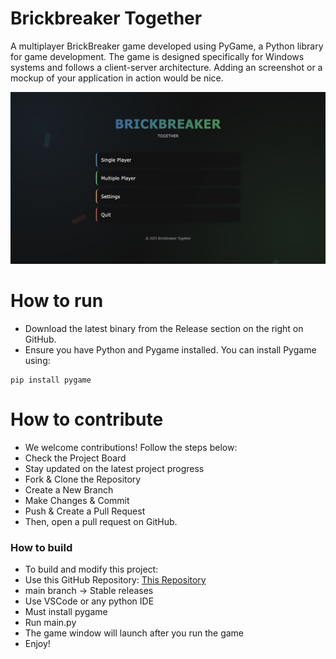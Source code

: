 # Brickbreaker Together
A multiplayer BrickBreaker game developed using PyGame, a Python library for game development. The game is designed specifically for Windows systems and follows a client-server architecture.
Adding an screenshot or a mockup of your application in action would be nice.  

![This is a screenshot.](images.png)
# How to run 
- Download the latest binary from the Release section on the right on GitHub.
- Ensure you have Python and Pygame installed. You can install Pygame using:
```
pip install pygame
```

# How to contribute
- We welcome contributions! Follow the steps below:
- Check the Project Board
- Stay updated on the latest project progress
- Fork & Clone the Repository
- Create a New Branch
- Make Changes & Commit
- Push & Create a Pull Request
- Then, open a pull request on GitHub.



### How to build
- To build and modify this project:
- Use this GitHub Repository: [This Repository](https://github.com/cis3296s25/Brickbreaker-together)
- main branch → Stable releases
- Use VSCode or any python IDE
- Must install pygame
- Run main.py
- The game window will launch after you run the game
- Enjoy!
